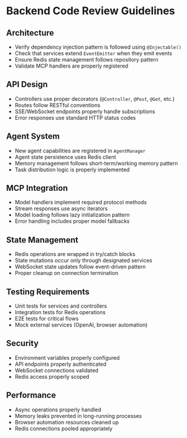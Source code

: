 # Backend Code Review Guidelines

## Architecture
- Verify dependency injection pattern is followed using `@Injectable()`
- Check that services extend `EventEmitter` when they emit events
- Ensure Redis state management follows repository pattern
- Validate MCP handlers are properly registered

## API Design
- Controllers use proper decorators (`@Controller`, `@Post`, `@Get`, etc.)
- Routes follow RESTful conventions
- SSE/WebSocket endpoints properly handle subscriptions
- Error responses use standard HTTP status codes

## Agent System
- New agent capabilities are registered in `AgentManager`
- Agent state persistence uses Redis client
- Memory management follows short-term/working memory pattern
- Task distribution logic is properly implemented

## MCP Integration
- Model handlers implement required protocol methods
- Stream responses use async iterators
- Model loading follows lazy initialization pattern
- Error handling includes proper model fallbacks

## State Management
- Redis operations are wrapped in try/catch blocks
- State mutations occur only through designated services
- WebSocket state updates follow event-driven pattern
- Proper cleanup on connection termination

## Testing Requirements
- Unit tests for services and controllers
- Integration tests for Redis operations
- E2E tests for critical flows
- Mock external services (OpenAI, browser automation)

## Security
- Environment variables properly configured
- API endpoints properly authenticated
- WebSocket connections validated
- Redis access properly scoped

## Performance
- Async operations properly handled
- Memory leaks prevented in long-running processes
- Browser automation resources cleaned up
- Redis connections pooled appropriately
